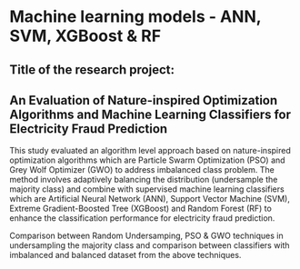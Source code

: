 # Machine learning models - ANN, SVM, XGBoost & RF

## Title of the research project:
## An Evaluation of Nature-inspired Optimization Algorithms and Machine Learning Classifiers for Electricity Fraud Prediction

This study evaluated an algorithm level approach based on nature-inspired optimization algorithms which are Particle Swarm
Optimization (PSO) and Grey Wolf Optimizer (GWO) to address imbalanced class problem. The method involves adaptively balancing the distribution (undersample the majority class) and combine with supervised machine learning classifiers which are Artificial Neural Network (ANN), Support Vector Machine (SVM), Extreme Gradient-Boosted Tree (XGBoost) and Random Forest (RF) to enhance the classification performance for electricity fraud prediction. 

Comparison between Random Undersamping, PSO & GWO techniques in undersampling the majority class and comparison between classifiers with imbalanced and balanced dataset from the above techniques.

